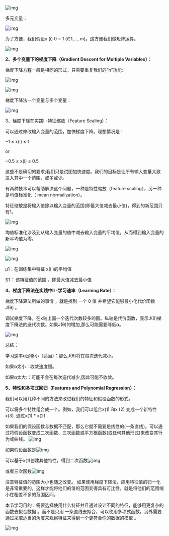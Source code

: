 ![img](https://img-blog.csdnimg.cn/20190728105000667.png)

多元变量：

![img](https://img-blog.csdnimg.cn/20190728105126762.png)

为了方便，我们假设x (i) 0 = 1 (∈1,…, m)。这方便我们做矩阵运算。

![img](https://img-blog.csdnimg.cn/20190728105954133.png?x-oss-process=image/watermark,type_ZmFuZ3poZW5naGVpdGk,shadow_10,text_aHR0cHM6Ly9ibG9nLmNzZG4ubmV0L3FxXzQyNjQ2ODg1,size_16,color_FFFFFF,t_70)

**2、多个变量下的梯度下降（Gradient Descent for Multiple Variables）：**

梯度下降方程一般是相同的形式，只需要重复我们的“n”功能:

![img](https://img-blog.csdnimg.cn/20190728110428839.png?x-oss-process=image/watermark,type_ZmFuZ3poZW5naGVpdGk,shadow_10,text_aHR0cHM6Ly9ibG9nLmNzZG4ubmV0L3FxXzQyNjQ2ODg1,size_16,color_FFFFFF,t_70)

![img](https://img-blog.csdnimg.cn/20190728110502480.png)

梯度下降法一个变量与多个变量：

![img](https://img-blog.csdnimg.cn/20190728110628161.png?x-oss-process=image/watermark,type_ZmFuZ3poZW5naGVpdGk,shadow_10,text_aHR0cHM6Ly9ibG9nLmNzZG4ubmV0L3FxXzQyNjQ2ODg1,size_16,color_FFFFFF,t_70)

3、梯度下降在实践I -特征缩放（Feature Scaling）：

可以通过修改输入变量的范围，加快梯度下降。理想情况是：

−1 ≤ x(i) ≤ 1

or

−0.5 ≤ x(i) ≤ 0.5

这些不是确切的要求;我们只是试图加快速度。我们的目标是让所有输入变量大致进入其中一个范围，或多或少。

有两种技术可以帮助解决这个问题，一种是特性缩放（feature scaling），另一种是均值标准化（ mean normalization）。

特征缩放是将输入值除以输入变量的范围(即最大值减去最小值)，得到的新范围只有1。

![img](https://img-blog.csdnimg.cn/20190728113152651.png?x-oss-process=image/watermark,type_ZmFuZ3poZW5naGVpdGk,shadow_10,text_aHR0cHM6Ly9ibG9nLmNzZG4ubmV0L3FxXzQyNjQ2ODg1,size_16,color_FFFFFF,t_70)

均值标准化涉及到从输入变量的值中减去输入变量的平均值，从而得到输入变量的新平均值为零。

![img](https://img-blog.csdnimg.cn/201907281132261.png?x-oss-process=image/watermark,type_ZmFuZ3poZW5naGVpdGk,shadow_10,text_aHR0cHM6Ly9ibG9nLmNzZG4ubmV0L3FxXzQyNjQ2ODg1,size_16,color_FFFFFF,t_70)

![img](https://img-blog.csdnimg.cn/20190728112812449.png)

μ1：在训练集中特征 x(i )的平均值

S1： 该特征值的范围 ，即最大值减去最小值

**4、梯度下降法在实践中II -学习速率（Learning Rate）：**

梯度下降算法所做的事情 ，就是找到 一个 θ 值 并希望它能够最小化代价函数 J(θ) 。

调试梯度下降，在x轴上画一个迭代次数较多的图。纵轴是代价函数，表示J(θ)梯度下降法的迭代次数。如果J(θ)的增加,那么可能需要降低α。

![img](https://img-blog.csdnimg.cn/2019072811554665.png?x-oss-process=image/watermark,type_ZmFuZ3poZW5naGVpdGk,shadow_10,text_aHR0cHM6Ly9ibG9nLmNzZG4ubmV0L3FxXzQyNjQ2ODg1,size_16,color_FFFFFF,t_70)

总结：

学习速率α足够小（适当）：那么J(θ)将在每次迭代减小。

如果α太小：收敛速度慢。

 如果α太大:：可能不会在每次迭代减少,因此可能不收敛。

**5、特性和多项式回归（Features and Polynomial Regression）：**

我们可以用几种不同的方法来改进我们的特征和假设函数的形式。

可以将多个特性组合成一个。例如，我们可以组合x(1) 和x (2) 变成一个新特性x(3). 通过x(1) * x(2) .

如果我们的假设函数与数据不匹配，那么它就不需要是线性的(一条直线)。可以通过将假设函数变成二次函数、三次函数或平方根函数(或任何其他形式)来改变其行为或曲线。
![img](https://img-blog.csdnimg.cn/20190728122728672.png?x-oss-process=image/watermark,type_ZmFuZ3poZW5naGVpdGk,shadow_10,text_aHR0cHM6Ly9ibG9nLmNzZG4ubmV0L3FxXzQyNjQ2ODg1,size_16,color_FFFFFF,t_70)

如果假设函数是![img](https://img-blog.csdnimg.cn/20190728121617991.png)

可以基于x(1)创建其他特性，得到二次函数![img](https://img-blog.csdnimg.cn/20190728121753752.png)

或者三次函数![img](https://img-blog.csdnimg.cn/20190728121819170.png)

注意特征值的范围大小也随之改变。 如果使用梯度下降法，应用特征值的归一化是非常重要的，这样才能将他们的值的范围变得具有可比性。就是将他们的范围缩小在相差不多的范围区间。

本节学习目的：需要选择使用什么特征并且通过设计不同的特征，能够用更复杂的函数去拟合数据 。而不是只用 一条直线去拟合，可以使用多项式函数。另外需要通过采取适当的角度来观察特征来得到一个更符合你的数据的模型 。

![img](https://img-blog.csdnimg.cn/20190728122755366.png?x-oss-process=image/watermark,type_ZmFuZ3poZW5naGVpdGk,shadow_10,text_aHR0cHM6Ly9ibG9nLmNzZG4ubmV0L3FxXzQyNjQ2ODg1,size_16,color_FFFFFF,t_70)